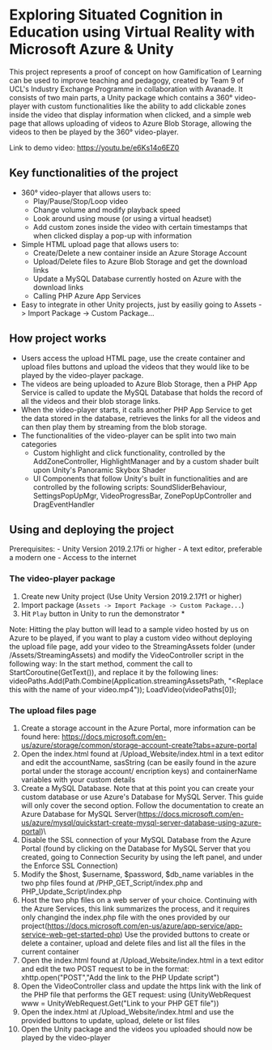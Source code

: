 # Exploring Situated Cognition in Education using Virtual Reality with Microsoft Azure & Unity
This project represents a proof of concept on how Gamification of Learning can be used to improve teaching and pedagogy, created by Team 9 of UCL's Industry Exchange Programme in collaboration with Avanade.
It consists of two main parts, a Unity package which contains a 360° video-player with custom functionalities like the ability to add clickable zones inside the video that display information when clicked, and a simple web page that allows uploading of videos to Azure Blob Storage, allowing the videos to then be played by the 360° video-player.

Link to demo video: https://youtu.be/e6Ks14o6EZ0

## Key functionalities of the project
- 360° video-player that allows users to:
  - Play/Pause/Stop/Loop video
  - Change volume and modify playback speed
  - Look around using mouse (or using a virtual headset)
  - Add custom zones inside the video with certain timestamps that when clicked display a pop-up with information
- Simple HTML upload page that allows users to: 
  - Create/Delete a new container inside an Azure Storage Account
  - Upload/Delete files to Azure Blob Storage and get the download links
  - Update a MySQL Database currently hosted on Azure with the download links 
  - Calling PHP Azure App Services
- Easy to integrate in other Unity projects, just by easiliy going to Assets -> Import Package -> Custom Package...

## How project works
- Users access the upload HTML page, use the create container and upload files buttons and upload the videos that they would like to be played by the video-player package.
- The videos are being uploaded to Azure Blob Storage, then a PHP App Service is called to update the MySQL Database that holds the record of all the videos and their blob storage links.
- When the video-player starts, it calls another PHP App Service to get the data stored in the database, retrieves the links for all the videos and can then play them by streaming from the blob storage.
- The functionalities of the video-player can be split into two main categories 
  - Custom highlight and click functionality, controlled by the AddZoneController, HighlightManager and by a custom shader built upon Unity's Panoramic Skybox Shader
  - UI Components that follow Unity's built in functionalities and are controlled by the following scripts: SoundSliderBehaviour, SettingsPopUpMgr, VideoProgressBar, ZonePopUpController and DragEventHandler

## Using and deploying the project
Prerequisites: - Unity Version 2019.2.17fi or higher
               - A text editor, preferable a modern one
               - Access to the internet
### The video-player package
1. Create new Unity project (Use Unity Version 2019.2.17f1 or higher)
2. Import package (`Assets -> Import Package -> Custom Package...`)
3. Hit `Play` button in Unity to run the demonstrator *

Note: Hitting the play button will lead to a sample video hosted by us on Azure to be played, if you want to play a custom video without deploying the upload file page, add your video to the StreamingAssets folder (under /Assets/StreamingAssets) and modify the VideoController script in the following way:
In the start method, comment the call to StartCoroutine(GetText()), and replace it by the following lines:
	videoPaths.Add(Path.Combine(Application.streamingAssetsPath, "<Replace this with the name of your video.mp4"));
	LoadVideo(videoPaths[0]);

### The upload files page
1. Create a storage account in the Azure Portal, more information can be found here: https://docs.microsoft.com/en-us/azure/storage/common/storage-account-create?tabs=azure-portal
2. Open the index.html found at /Upload_Website/index.html in a text editor and edit the accountName, sasString (can be easily found in the azure portal under the storage account/ encription keys) and containerName variables with your custom details
3. Create a MySQL Database. Note that at this point you can create your custom database or use Azure's Database for MySQL Server. This guide will only cover the second option. Follow the documentation to create an Azure Database for MySQL Server(https://docs.microsoft.com/en-us/azure/mysql/quickstart-create-mysql-server-database-using-azure-portal)\
4. Disable the SSL connection of your MySQL Database from the Azure Portal (found by clicking on the Database for MySQL Server that you created, going to Connection Security by using the left panel, and under the Enforce SSL Connection)
5. Modify the $host, $username, $password, $db_name variables in the two php files found at /PHP_GET_Script/index.php and PHP_Update_Script/index.php
6. Host the two php files on a web server of your choice. Continuing with the Azure Services, this link summarizes the process, and it requires only changind the index.php file with the ones provided by our project(https://docs.microsoft.com/en-us/azure/app-service/app-service-web-get-started-php)
 Use the provided buttons to create or delete a container, upload and delete files and list all the files in the current container
7. Open the index.html found at /Upload_Website/index.html in a text editor and edit the two POST request to be in the format: xhttp.open("POST","Add the link to the PHP Update script")
8. Open the VideoController class and update the https link with the link of the PHP file that performs the GET request: 
	using (UnityWebRequest www = UnityWebRequest.Get("Link to your PHP GET file"))
9. Open the index.html at /Upload_Website/index.html and use the provided buttons to update, upload, delete or list files
10. Open the Unity package and the videos you uploaded should now be played by the video-player
